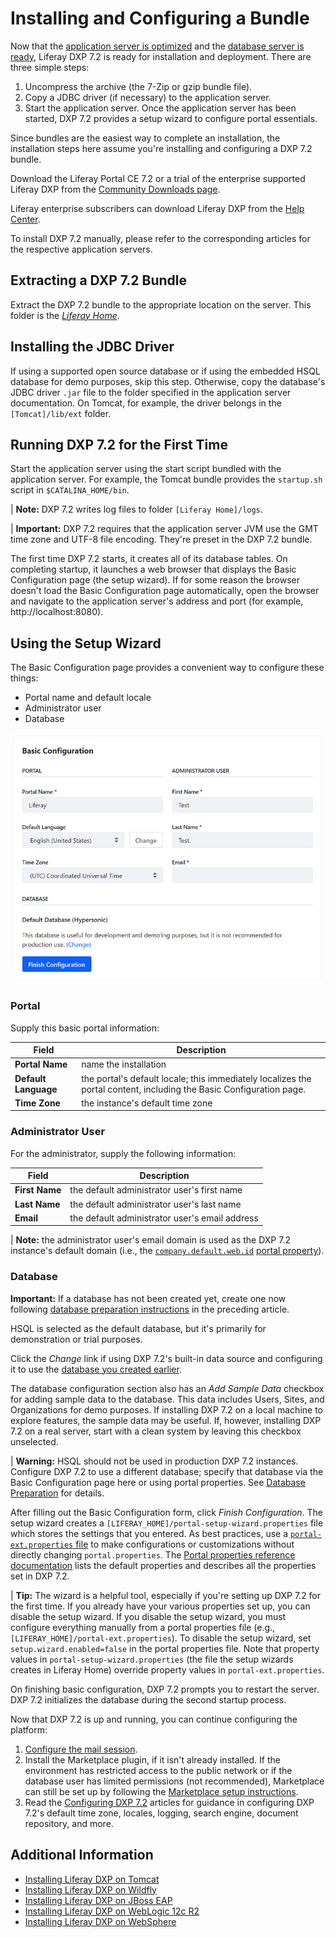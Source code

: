 # Installing and Configuring a Bundle

Now that the [application server is optimized](./optimizing-the-application-server.md) and the [database server is ready](./preparing-the-database.md), Liferay DXP 7.2 is ready for installation and deployment. There are three simple steps:

1. Uncompress the archive (the 7-Zip or gzip bundle file).
1. Copy a JDBC driver (if necessary) to the application server.
1. Start the application server. Once the application server has been started, DXP 7.2 provides a setup wizard to configure portal essentials.

Since bundles are the easiest way to complete an installation, the installation steps here assume you're installing and configuring a DXP 7.2 bundle.

Download the Liferay Portal CE 7.2 or a trial of the enterprise supported Liferay DXP from the [Community Downloads page](https://www.liferay.com/downloads-community).

Liferay enterprise subscribers can download Liferay DXP from the [Help Center](https://customer.liferay.com/downloads?p_p_id=com_liferay_osb_customer_downloads_display_web_DownloadsDisplayPortlet&_com_liferay_osb_customer_downloads_display_web_DownloadsDisplayPortlet_productAssetCategoryId=118681159&_com_liferay_osb_customer_downloads_display_web_DownloadsDisplayPortlet_fileTypeAssetCategoryId=118681163).

To install DXP 7.2 manually, please refer to the corresponding articles for the respective application servers.

## Extracting a DXP 7.2 Bundle

Extract the DXP 7.2 bundle to the appropriate location on the server. This folder is the [*Liferay Home*](https://help.liferay.com/hc/en-us/articles/360028712272-Liferay-Home).

## Installing the JDBC Driver

If using a supported open source database or if using the embedded HSQL database for demo purposes, skip this step. Otherwise, copy the database's JDBC driver `.jar` file to the folder specified in the application server documentation. On Tomcat, for example, the driver belongs in the `[Tomcat]/lib/ext` folder.

## Running DXP 7.2 for the First Time

Start the application server using the start script bundled with the application server. For example, the Tomcat bundle provides the `startup.sh` script in `$CATALINA_HOME/bin`.

| **Note:** DXP 7.2 writes log files to folder `[Liferay Home]/logs`.

| **Important:** DXP 7.2 requires that the application server JVM use the GMT time zone and UTF-8 file encoding. They're preset in the DXP 7.2 bundle.

The first time DXP 7.2 starts, it creates all of its database tables. On completing startup, it launches a web browser that displays the Basic Configuration page (the setup wizard). If for some reason the browser doesn't load the Basic Configuration page automatically, open the browser and navigate to the application server's address and port (for example, http://localhost:8080).

## Using the Setup Wizard

The Basic Configuration page provides a convenient way to configure these things:

* Portal name and default locale
* Administrator user
* Database

![Figure 1: Supply the information for the portal and the portal's default administrator user on the Basic Configuration page.](./installing-and-configuring-the-bundle/images/basic-configuration1.png)

### Portal

Supply this basic portal information:

| Field | Description |
| --- | --- |
| **Portal Name** | name the installation |
| **Default Language** | the portal's default locale; this immediately localizes the portal content, including the Basic Configuration page. |
| **Time Zone**  | the instance's default time zone |

### Administrator User

For the administrator, supply the following information:

| Field | Description |
| --- | --- |
| **First Name** | the default administrator user's first name |
| **Last Name** | the default administrator user's last name |
| **Email** | the default administrator user's email address |

| **Note:** the administrator user's email domain is used as the DXP 7.2 instance's default domain (i.e., the [`company.default.web.id`](https://docs.liferay.com/dxp/portal/7.2-latest/propertiesdoc/portal.properties.html#Company) [portal property](https://help.liferay.com/hc/en-us/articles/360028712292-Portal-Properties)).

### Database

**Important:** If a database has not been created yet, create one now following [database preparation instructions](./preparing-the-database.md) in the preceding article.

HSQL is selected as the default database, but it's primarily for demonstration or trial purposes.

Click the *Change* link if using DXP 7.2's built-in data source and configuring it to use the [database you created earlier](./preparing-the-database.md).

The database configuration section also has an *Add Sample Data* checkbox for adding sample data to the database. This data includes Users, Sites, and Organizations for demo purposes. If installing DXP 7.2 on a local machine to explore features, the sample data may be useful. If, however, installing DXP 7.2 on a real server, start with a clean system by leaving this checkbox unselected.

| **Warning:** HSQL should not be used in production DXP 7.2 instances. Configure DXP 7.2 to use a different database; specify that database via the Basic Configuration page here or using portal properties. See [Database Preparation](./preparing-the-database.md) for details.

After filling out the Basic Configuration form, click *Finish Configuration*. The setup wizard creates a `[LIFERAY_HOME]/portal-setup-wizard.properties` file which stores the settings that you entered. As best practices, use a [`portal-ext.properties` file](https://help.liferay.com/hc/en-us/articles/360028712292-Portal-Properties) to make configurations or customizations without directly changing `portal.properties`.
The [Portal properties reference documentation](@platform-ref@/7.2-latest/propertiesdoc) lists the default properties and describes all the properties set in DXP 7.2.

| **Tip:** The wizard is a helpful tool, especially if you're setting up DXP 7.2 for the first time. If you already have your various properties set up, you can disable the setup wizard. If you disable the setup wizard, you must configure everything manually from a portal properties file (e.g., `[LIFERAY_HOME]/portal-ext.properties`). To disable the setup wizard, set `setup.wizard.enabled=false` in the portal properties file.
Note that property values in `portal-setup-wizard.properties` (the file the setup wizards creates in Liferay Home) override property values in `portal-ext.properties`.

On finishing basic configuration, DXP 7.2 prompts you to restart the server. DXP 7.2 initializes the database during the second startup process.

Now that DXP 7.2 is up and running, you can continue configuring the platform:

1. [Configure the mail session](https://help.liferay.com/hc/en-us/articles/360029031591-Configuring-Mail).
1. Install the Marketplace plugin, if it isn't already installed. If the environment has restricted access to the public network or if the database user has limited permissions (not recommended), Marketplace can still be set up by following the [Marketplace setup instructions](./setting-up-marketplace-and-portal-security.md).
1. Read the [Configuring DXP 7.2](/docs/7-2/deploy/-/knowledge_base/d/configuring-product) articles for guidance in configuring DXP 7.2's default time zone, locales, logging, search engine, document repository, and more.

## Additional Information

* [Installing Liferay DXP on Tomcat](https://help.liferay.com/hc/en-us/articles/360029031491-Installing-Liferay-DXP-on-Tomcat)
* [Installing Liferay DXP on Wildfly](https://help.liferay.com/hc/en-us/articles/360029123751-Installing-Liferay-DXP-on-Wildfly)
* [Installing Liferay DXP on JBoss EAP](https://help.liferay.com/hc/en-us/articles/360028810012-Installing-Liferay-DXP-on-JBoss-EAP)
* [Installing Liferay DXP on WebLogic 12c R2](https://help.liferay.com/hc/en-us/articles/360028831932-Installing-Liferay-DXP-on-WebLogic-12c-R2)
* [Installing Liferay DXP on WebSphere](https://help.liferay.com/hc/en-us/articles/360028810032-Installing-Liferay-DXP-on-WebSphere)
